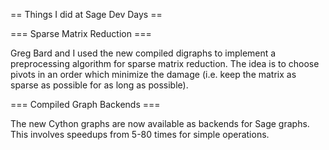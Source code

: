 == Things I did at Sage Dev Days ==

=== Sparse Matrix Reduction ===

Greg Bard and I used the new compiled digraphs to implement a preprocessing algorithm for sparse matrix reduction. The idea is to choose pivots in an order which minimize the damage (i.e. keep the matrix as sparse as possible for as long as possible).

=== Compiled Graph Backends ===

The new Cython graphs are now available as backends for Sage graphs. This involves speedups from 5-80 times for simple operations.
